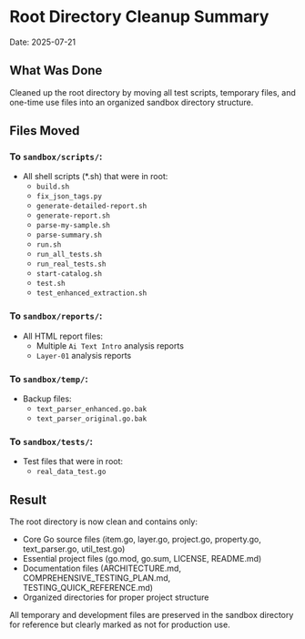 # Root Directory Cleanup Summary

Date: 2025-07-21

## What Was Done

Cleaned up the root directory by moving all test scripts, temporary files, and one-time use files into an organized sandbox directory structure.

## Files Moved

### To `sandbox/scripts/`:
- All shell scripts (*.sh) that were in root:
  - `build.sh`
  - `fix_json_tags.py` 
  - `generate-detailed-report.sh`
  - `generate-report.sh`
  - `parse-my-sample.sh`
  - `parse-summary.sh`
  - `run.sh`
  - `run_all_tests.sh`
  - `run_real_tests.sh`
  - `start-catalog.sh`
  - `test.sh`
  - `test_enhanced_extraction.sh`

### To `sandbox/reports/`:
- All HTML report files:
  - Multiple `Ai Text Intro` analysis reports
  - `Layer-01` analysis reports

### To `sandbox/temp/`:
- Backup files:
  - `text_parser_enhanced.go.bak`
  - `text_parser_original.go.bak`

### To `sandbox/tests/`:
- Test files that were in root:
  - `real_data_test.go`

## Result

The root directory is now clean and contains only:
- Core Go source files (item.go, layer.go, project.go, property.go, text_parser.go, util_test.go)
- Essential project files (go.mod, go.sum, LICENSE, README.md)
- Documentation files (ARCHITECTURE.md, COMPREHENSIVE_TESTING_PLAN.md, TESTING_QUICK_REFERENCE.md)
- Organized directories for proper project structure

All temporary and development files are preserved in the sandbox directory for reference but clearly marked as not for production use.